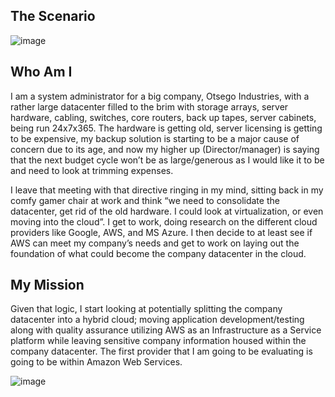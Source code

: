 ## The Scenario

![image](https://github.com/EricpFrancisGIT/CloudPortfolio/assets/158304673/1f5f7195-1b07-48ef-acab-9a7c94b9ca7b)

## Who Am I 

I am a system administrator for a big company, Otsego Industries, with a rather large datacenter filled to the brim with storage arrays, server hardware, cabling, switches, core routers, back up tapes, server cabinets, being run 24x7x365.   The hardware is getting old, server licensing is getting to be expensive, my backup solution is starting to be a major cause of concern due to its age, and now my higher up (Director/manager) is saying that the next budget cycle won’t be as large/generous as I would like it to be and need to look at trimming expenses.  

I leave that meeting with that directive ringing in my mind, sitting back in my comfy gamer chair at work and think “we need to consolidate the datacenter, get rid of the old hardware.  I could look at virtualization, or even moving into the cloud”.  I get to work, doing research on the different cloud providers like Google, AWS, and MS Azure.  I then decide to at least see if AWS can meet my company’s needs and get to work on laying out the foundation of what could become the company datacenter in the cloud. 

## My Mission 
Given that logic, I start looking at potentially splitting the company datacenter into a hybrid cloud; moving application development/testing along with quality assurance utilizing AWS as an Infrastructure as a Service platform while leaving sensitive company information housed within the company datacenter.  The first provider that I am going to be evaluating is going to be within Amazon Web Services.  

![image](https://github.com/EricpFrancisGIT/CloudPortfolio/assets/158304673/5e592fe9-0012-420d-a565-9bd66e3a8822)

